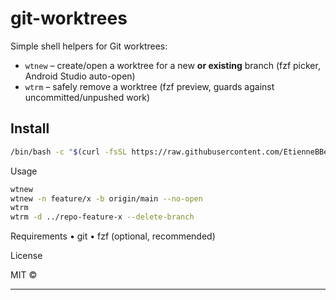 # git-worktrees

Simple shell helpers for Git worktrees:

- `wtnew` – create/open a worktree for a new **or existing** branch (fzf picker, Android Studio auto-open)
- `wtrm`  – safely remove a worktree (fzf preview, guards against uncommitted/unpushed work)

## Install

```bash
/bin/bash -c "$(curl -fsSL https://raw.githubusercontent.com/EtienneBBeaulac/git-worktrees/main/install.sh)"
```

Usage
```bash
wtnew
wtnew -n feature/x -b origin/main --no-open
wtrm
wtrm -d ../repo-feature-x --delete-branch
```

Requirements
	•	git
	•	fzf (optional, recommended)

License

MIT ©  

---

